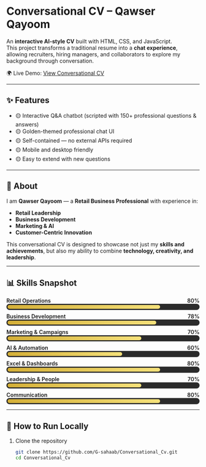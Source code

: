 # Conversational CV – Qawser Qayoom

An **interactive AI-style CV** built with HTML, CSS, and JavaScript.  
This project transforms a traditional resume into a **chat experience**, allowing recruiters, hiring managers, and collaborators to explore my background through conversation.

🌍 Live Demo: [View Conversational CV](https://g-sahaab.github.io/Conversational_Cv/)  

---

## ✨ Features
- 🟡 Interactive Q&A chatbot (scripted with 150+ professional questions & answers)  
- 🟡 Golden-themed professional chat UI  
- 🟡 Self-contained — no external APIs required  
- 🟡 Mobile and desktop friendly  
- 🟡 Easy to extend with new questions  

---

## 📖 About
I am **Qawser Qayoom** — a **Retail Business Professional** with experience in:  
- **Retail Leadership**  
- **Business Development**  
- **Marketing & AI**  
- **Customer-Centric Innovation**  

This conversational CV is designed to showcase not just my **skills and achievements**, but also my ability to combine **technology, creativity, and leadership**.

---

## 📊 Skills Snapshot

<div style="max-width:600px;">
  <div style="margin:8px 0;">
    <div style="font-weight:600">Retail Operations <span style="float:right">80%</span></div>
    <div style="background:#2b2b2b;border-radius:8px;padding:3px;">
      <div style="width:80%;background:linear-gradient(90deg,#d4af37,#f5e17a);height:10px;border-radius:6px"></div>
    </div>
  </div>

  <div style="margin:8px 0;">
    <div style="font-weight:600">Business Development <span style="float:right">78%</span></div>
    <div style="background:#2b2b2b;border-radius:8px;padding:3px;">
      <div style="width:78%;background:linear-gradient(90deg,#d4af37,#f5e17a);height:10px;border-radius:6px"></div>
    </div>
  </div>

  <div style="margin:8px 0;">
    <div style="font-weight:600">Marketing & Campaigns <span style="float:right">70%</span></div>
    <div style="background:#2b2b2b;border-radius:8px;padding:3px;">
      <div style="width:70%;background:linear-gradient(90deg,#d4af37,#f5e17a);height:10px;border-radius:6px"></div>
    </div>
  </div>

  <div style="margin:8px 0;">
    <div style="font-weight:600">AI & Automation <span style="float:right">60%</span></div>
    <div style="background:#2b2b2b;border-radius:8px;padding:3px;">
      <div style="width:60%;background:linear-gradient(90deg,#d4af37,#f5e17a);height:10px;border-radius:6px"></div>
    </div>
  </div>

  <div style="margin:8px 0;">
    <div style="font-weight:600">Excel & Dashboards <span style="float:right">80%</span></div>
    <div style="background:#2b2b2b;border-radius:8px;padding:3px;">
      <div style="width:80%;background:linear-gradient(90deg,#d4af37,#f5e17a);height:10px;border-radius:6px"></div>
    </div>
  </div>

  <div style="margin:8px 0;">
    <div style="font-weight:600">Leadership & People <span style="float:right">70%</span></div>
    <div style="background:#2b2b2b;border-radius:8px;padding:3px;">
      <div style="width:70%;background:linear-gradient(90deg,#d4af37,#f5e17a);height:10px;border-radius:6px"></div>
    </div>
  </div>

  <div style="margin:8px 0 0 0;">
    <div style="font-weight:600">Communication <span style="float:right">80%</span></div>
    <div style="background:#2b2b2b;border-radius:8px;padding:3px;">
      <div style="width:80%;background:linear-gradient(90deg,#d4af37,#f5e17a);height:10px;border-radius:6px"></div>
    </div>
  </div>
</div>

---

## 🚀 How to Run Locally
1. Clone the repository  
   ```bash
   git clone https://github.com/G-sahaab/Conversational_Cv.git
   cd Conversational_Cv
